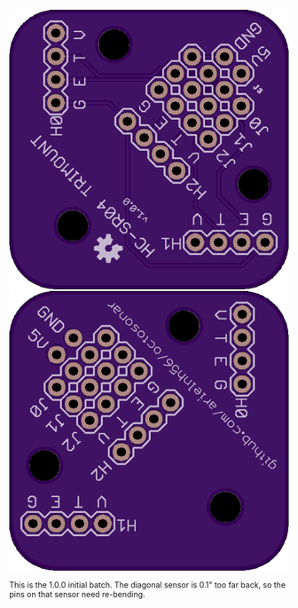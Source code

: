 ![top](top.png)
![bottom](bottom.png)

This is the 1.0.0 initial batch. The diagonal sensor is 0.1" too far back, so
the pins on that sensor need re-bending.

